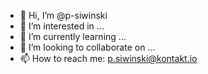 - 👋 Hi, I’m @p-siwinski
- 👀 I’m interested in ...
- 🌱 I’m currently learning ...
- 💞️ I’m looking to collaborate on ...
- 📫 How to reach me: p.siwinski@kontakt.io


<!---
p-siwinski/p-siwinski is a ✨ special ✨ repository because its `README.md` (this file) appears on your GitHub profile.
You can click the Preview link to take a look at your changes.
--->
